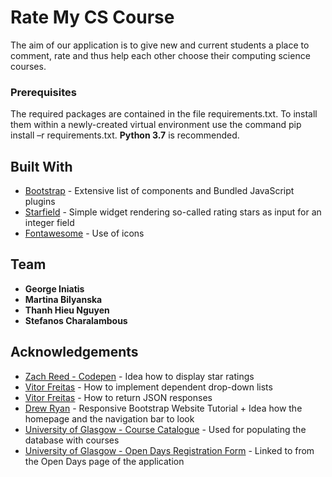 # Rate My CS Course

The aim of our application is to give new and current students a place to comment, rate and thus help each other choose their computing science courses.


### Prerequisites

The required packages are contained in the file requirements.txt. To install them within a newly-created virtual environment use the command
pip install –r requirements.txt. **Python 3.7** is recommended.


## Built With

* [Bootstrap](https://getbootstrap.com/) - Extensive list of components and Bundled JavaScript plugins
* [Starfield](https://pypi.org/project/django-starfield/) - Simple widget rendering so-called rating stars as input for an integer field
* [Fontawesome](https://fontawesome.com/) - Use of icons

## Team

* **George Iniatis** 
* **Martina Bilyanska** 
* **Thanh Hieu Nguyen**
* **Stefanos Charalambous** 


## Acknowledgements

* [Zach Reed - Codepen](https://codepen.io/Bluetidepro/pen/GkpEa) - Idea how to display star ratings
* [Vitor Freitas](https://simpleisbetterthancomplex.com/tutorial/2018/01/29/how-to-implement-dependent-or-chained-dropdown-list-with-django.html) - How to implement dependent drop-down lists
* [Vitor Freitas](https://simpleisbetterthancomplex.com/tutorial/2016/07/27/how-to-return-json-encoded-response.html) - How to return JSON responses
* [Drew Ryan](https://www.youtube.com/watch?v=9cKsq14Kfsw) - Responsive Bootstrap Website Tutorial + Idea how the homepage and the navigation bar to look
* [University of Glasgow - Course Catalogue](https://www.gla.ac.uk/coursecatalogue/courselist/?code=REG30200000&name=School+of+Computing+Science) - Used for populating the database with courses
* [University of Glasgow - Open Days Registration Form](https://app.geckoform.com/public/#/modern/FOEU03e6aQmrJHvp) - Linked to from the Open Days page of the application

